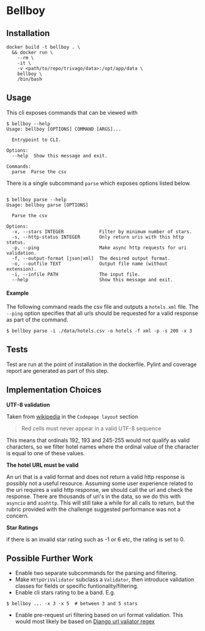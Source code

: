 # Bellboy

## Installation

```
docker build -t bellboy . \
  && docker run \
    --rm \
    -it \
    -v <path/to/repo/trivago/data>:/opt/app/data \
    bellboy \
    /bin/bash
```


## Usage

This cli exposes commands that can be viewed with 

```
$ bellboy --help
Usage: bellboy [OPTIONS] COMMAND [ARGS]...

  Entrypoint to CLI.

Options:
  --help  Show this message and exit.

Commands:
  parse  Parse the csv
```

There is a single subcommand `parse` which exposes options listed below.
```

$ bellboy parse --help
Usage: bellboy parse [OPTIONS]

  Parse the csv

Options:
  -x, --stars INTEGER             Filter by minimum number of stars.
  -s, --http-status INTEGER       Only return uris with this http status.
  -p, --ping                      Make async http requests for uri validation.
  -f, --output-format [json|xml]  The desired output format.
  -o, --outfile TEXT              Output file name (without extension).
  -i, --infile PATH               The input file.
  --help                          Show this message and exit.
```

#### Example

The following command reads the csv file and outputs a `hotels.xml` file. The `--ping` option specifies that all urls should be requested for a valid response as part of the command.

```
$ bellboy parse -i ./data/hotels.csv -o hotels -f xml -p -s 200 -x 3
```

## Tests

Test are run at the point of installation in the dockerfile. Pylint and coverage report are generated as part of this step.

## Implementation Choices

**UTF-8 validation**

Taken from [wikipedia](https://en.wikipedia.org/wiki/UTF-8) in the `Codepage layout` section

> Red cells must never appear in a valid UTF-8 sequence

This means that ordinals 192, 193 and 245-255 would not qualify as valid characters, so we filter hotel names where the ordinal value of the character is equal to one of these values.

**The hotel URL must be valid**

An uri that is a valid format and does not return a valid http response is possibly not a useful resource. Assuming some user experience related to the uri requires a valid http response, we should call the url and check the response. There are thousands of uri's in the data, so we do this with `asyncio` and `aiohttp`. This will still take a while for all calls to return, but the rubric provided with the challenge suggested performance was not a concern.

**Star Ratings**

if there is an invalid star rating such as -1 or 6 etc, the rating is set to 0.

## Possible Further Work

- Enable two separate subcommands for the parsing and filtering.
- Make `HttpUriValidator` subclass a `Validator`, then introduce validation classes for fields or specific funtionality/filtering.
- Enable cli stars rating to be a band. E.g.

```
$ bellboy ... -x 3 -x 5  # between 3 and 5 stars
```
- Enable pre-request uri filtering based on uri format validation. This would most likely be based on [Django url valiator regex](https://docs.djangoproject.com/en/2.1/_modules/django/core/validators/#URLValidator)


